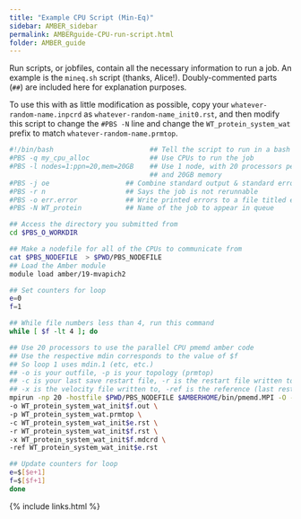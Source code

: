 ```yaml
---
title: "Example CPU Script (Min-Eq)"
sidebar: AMBER_sidebar
permalink: AMBERguide-CPU-run-script.html
folder: AMBER_guide
---
```


<link rel="stylesheet" href="css/theme-orange.css">

Run scripts, or jobfiles, contain all the necessary information to run a job.
An example is the `mineq.sh` script (thanks, Alice!). Doubly-commented parts
(`##`) are included here for explanation purposes.

To use this with as little modification as possible, copy your
`whatever-random-name.inpcrd` as `whatever-random-name_init0.rst`, and then
modify this script to change the `#PBS -N` line and change the
`WT_protein_system_wat` prefix to match `whatever-random-name.prmtop`.
```bash
#!/bin/bash                        ## Tell the script to run in a bash shell
#PBS -q my_cpu_alloc               ## Use CPUs to run the job
#PBS -l nodes=1:ppn=20,mem=20GB	   ## Use 1 node, with 20 processors per node
                                   ## and 20GB memory
#PBS -j oe				     ## Combine standard output & standard error files
#PBS -r n					 ## Says the job is not rerunnable
#PBS -o err.error			 ## Write printed errors to a file titled err.error
#PBS -N WT_protein			 ## Name of the job to appear in queue

## Access the directory you submitted from
cd $PBS_O_WORKDIR

## Make a nodefile for all of the CPUs to communicate from
cat $PBS_NODEFILE  > $PWD/PBS_NODEFILE
## Load the Amber module
module load amber/19-mvapich2

## Set counters for loop
e=0
f=1

## While file numbers less than 4, run this command
while [ $f -lt 4 ]; do

## Use 20 processors to use the parallel CPU pmemd amber code
## Use the respective mdin corresponds to the value of $f
## So loop 1 uses mdin.1 (etc, etc.)
## -o is your outfile, -p is your topology (prmtop)
## -c is your last save restart file, -r is the restart file written to
## -x is the velocity file written to, -ref is the reference (last restart file)
mpirun -np 20 -hostfile $PWD/PBS_NODEFILE $AMBERHOME/bin/pmemd.MPI -O -i mdin.$f \
-o WT_protein_system_wat_init$f.out \
-p WT_protein_system_wat.prmtop \
-c WT_protein_system_wat_init$e.rst \
-r WT_protein_system_wat_init$f.rst \
-x WT_protein_system_wat_init$f.mdcrd \
-ref WT_protein_system_wat_init$e.rst

## Update counters for loop
e=$[$e+1]
f=$[$f+1]
done
```

{% include links.html %}
